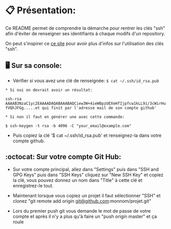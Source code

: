 # 📋 Présentation:

Ce README permet de comprendre la démarche pour rentrer les clés "ssh" afin d'éviter de renseigner ses identifiants à chaque modifs d'un repository.

On peut s'inspirer ce [ce site](https://git-scm.com/book/fr/v2/Git-sur-le-serveur-G%C3%A9n%C3%A9ration-des-cl%C3%A9s-publiques-SSH) pour avoir plus d'infos sur l'utilisation des clés "ssh".


## 🖥 Sur sa console:

* Vérifier si vous avez une clé de renseignée:
`$ cat ~/.ssh/id_rsa.pub` 

`* Si oui on devrait avoir un résultat:`

`ssh-rsa AAAAB3NzaC1yc2EAAAADAQABAAABAQCiew3W+4ieWBpzUEXeHfIjpfcw1kLL9i/3cWirHufVQhJFGg.....et qui finit par l'adresse mail de son compte github'`


`* Si non il faut en générer une avec cette commande:`

`$ ssh-keygen -t rsa -b 4096 -C "your_email@example.com"`

* Puis copiez la clé '$ cat ~/.ssh/id_rsa.pub' et renseignez-la dans votre compte github.


## :octocat: Sur votre compte Git Hub:

* Sur votre compte principal, allez dans "Settings" puis dans "SSH and GPG Keys" puis dans "SSH Keys"  cliquez sur "New SSH Key" et copiez la clé, vous pouvez donnez un nom dans "Title" à cette clé et enregistrez-le tout.

* Maintenant lorsque vous copiez un projet il faut sélectionner "SSH" et clonez "git remote add origin git@github.com:monnom/projet.git"

* Lors du premier push git vous demande le mot de passe de votre compte et après il n'y a plus qu'à faire un "push origin master" et ça roule



